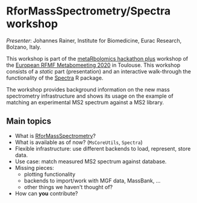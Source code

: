 # RforMassSpectrometry/Spectra workshop

*Presenter*: Johannes Rainer, Institute for Biomedicine, Eurac Research,
Bolzano, Italy.

This workshop is part of the [metaRbolomics hackathon
plus](https://rfmf-mpf-2020.sciencesconf.org/resource/page/id/32) workshop of
the [European RFMF Metabomeeting 2020](https://rfmf-mpf-2020.sciencesconf.org/)
in Toulouse. This workshop consists of a *static* part (presentation) and an
interactive walk-through the functionality of the
[Spectra](https://github.com/RforMassSpectrometry/Spectra) R package.

The workshop provides background information on the new mass spectrometry
infrastructure and shows its usage on the example of matching an experimental
MS2 spectrum against a MS2 library.

## Main topics

- What is [RforMassSpectrometry](https://www.rformassspectrometry.org/)?
- What is available as of now? (`MsCoreUtils`, `Spectra`)
- Flexible infrastructure: use different backends to load, represent, store
  data.
- Use case: match measured MS2 spectrum against database.
- Missing pieces:
  - plotting functionality
  - backends to import/work with MGF data, MassBank, ...
  - other things we haven't thought of?
- How can **you** contribute?

